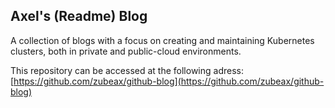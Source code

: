 ## Axel's (Readme) Blog

A collection of blogs with a focus on creating and maintaining Kubernetes clusters, both in private and public-cloud environments.

This repository can be accessed at the following adress: [https://github.com/zubeax/github-blog](https://github.com/zubeax/github-blog)
